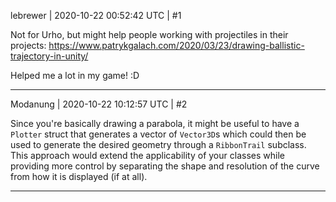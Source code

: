 lebrewer | 2020-10-22 00:52:42 UTC | #1

Not for Urho, but might help people working with projectiles in their projects: https://www.patrykgalach.com/2020/03/23/drawing-ballistic-trajectory-in-unity/

Helped me a lot in my game! :D

-------------------------

Modanung | 2020-10-22 10:12:57 UTC | #2

Since you're basically drawing a parabola, it might be useful to have a `Plotter` struct that generates a vector of `Vector3D`s which could then be used to generate the desired geometry through a `RibbonTrail` subclass. This approach would extend the applicability of your classes while providing more control by separating the shape and resolution of the curve from how it is displayed (if at all).

-------------------------

